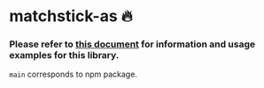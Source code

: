 # matchstick-as 🔥

### Please refer to [this document](https://github.com/LimeChain/matchstick/blob/main/README.md "this document") for information and usage examples for this library.

`main` corresponds to npm package.
